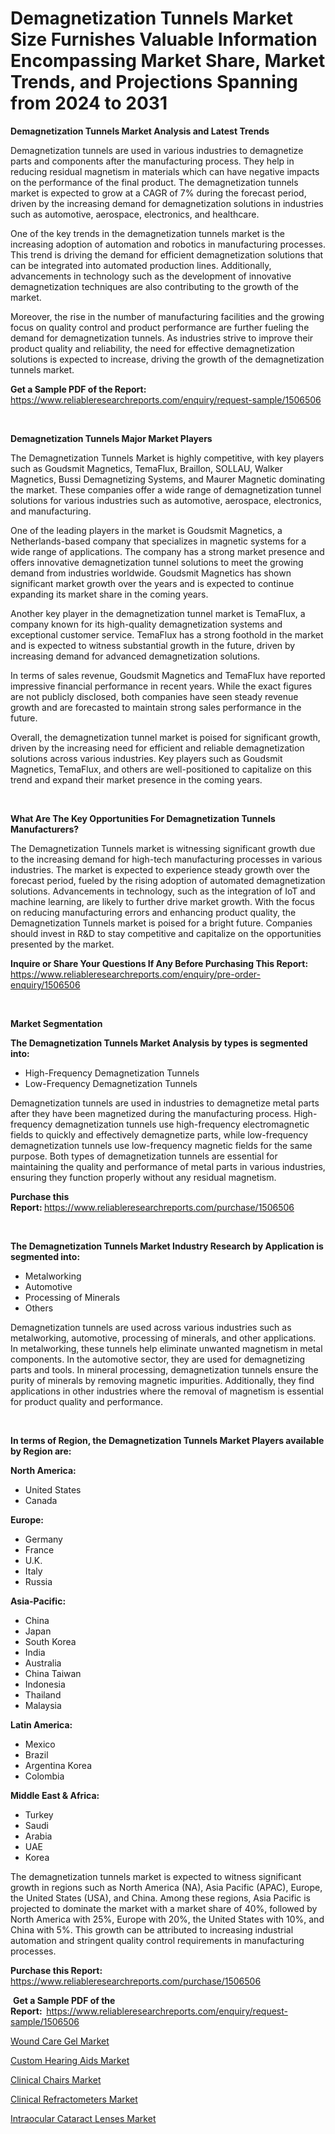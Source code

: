 <p><h1>Demagnetization Tunnels Market Size Furnishes Valuable Information Encompassing Market Share, Market Trends, and Projections Spanning from 2024 to 2031</h1></p><p><strong>Demagnetization Tunnels Market Analysis and Latest Trends</strong></p>
<p><p>Demagnetization tunnels are used in various industries to demagnetize parts and components after the manufacturing process. They help in reducing residual magnetism in materials which can have negative impacts on the performance of the final product. The demagnetization tunnels market is expected to grow at a CAGR of 7% during the forecast period, driven by the increasing demand for demagnetization solutions in industries such as automotive, aerospace, electronics, and healthcare.</p><p>One of the key trends in the demagnetization tunnels market is the increasing adoption of automation and robotics in manufacturing processes. This trend is driving the demand for efficient demagnetization solutions that can be integrated into automated production lines. Additionally, advancements in technology such as the development of innovative demagnetization techniques are also contributing to the growth of the market.</p><p>Moreover, the rise in the number of manufacturing facilities and the growing focus on quality control and product performance are further fueling the demand for demagnetization tunnels. As industries strive to improve their product quality and reliability, the need for effective demagnetization solutions is expected to increase, driving the growth of the demagnetization tunnels market.</p></p>
<p><strong>Get a Sample PDF of the Report:&nbsp;</strong> <a href="https://www.reliableresearchreports.com/enquiry/request-sample/1506506">https://www.reliableresearchreports.com/enquiry/request-sample/1506506</a></p>
<p>&nbsp;</p>
<p><strong>Demagnetization Tunnels Major Market Players</strong></p>
<p><p>The Demagnetization Tunnels Market is highly competitive, with key players such as Goudsmit Magnetics, TemaFlux, Braillon, SOLLAU, Walker Magnetics, Bussi Demagnetizing Systems, and Maurer Magnetic dominating the market. These companies offer a wide range of demagnetization tunnel solutions for various industries such as automotive, aerospace, electronics, and manufacturing.</p><p>One of the leading players in the market is Goudsmit Magnetics, a Netherlands-based company that specializes in magnetic systems for a wide range of applications. The company has a strong market presence and offers innovative demagnetization tunnel solutions to meet the growing demand from industries worldwide. Goudsmit Magnetics has shown significant market growth over the years and is expected to continue expanding its market share in the coming years.</p><p>Another key player in the demagnetization tunnel market is TemaFlux, a company known for its high-quality demagnetization systems and exceptional customer service. TemaFlux has a strong foothold in the market and is expected to witness substantial growth in the future, driven by increasing demand for advanced demagnetization solutions.</p><p>In terms of sales revenue, Goudsmit Magnetics and TemaFlux have reported impressive financial performance in recent years. While the exact figures are not publicly disclosed, both companies have seen steady revenue growth and are forecasted to maintain strong sales performance in the future.</p><p>Overall, the demagnetization tunnel market is poised for significant growth, driven by the increasing need for efficient and reliable demagnetization solutions across various industries. Key players such as Goudsmit Magnetics, TemaFlux, and others are well-positioned to capitalize on this trend and expand their market presence in the coming years.</p></p>
<p>&nbsp;</p>
<p><strong>What Are The Key Opportunities For Demagnetization Tunnels Manufacturers?</strong></p>
<p><p>The Demagnetization Tunnels market is witnessing significant growth due to the increasing demand for high-tech manufacturing processes in various industries. The market is expected to experience steady growth over the forecast period, fueled by the rising adoption of automated demagnetization solutions. Advancements in technology, such as the integration of IoT and machine learning, are likely to further drive market growth. With the focus on reducing manufacturing errors and enhancing product quality, the Demagnetization Tunnels market is poised for a bright future. Companies should invest in R&D to stay competitive and capitalize on the opportunities presented by the market.</p></p>
<p><strong>Inquire or Share Your Questions If Any Before Purchasing This Report:</strong> <a href="https://www.reliableresearchreports.com/enquiry/pre-order-enquiry/1506506">https://www.reliableresearchreports.com/enquiry/pre-order-enquiry/1506506</a></p>
<p>&nbsp;</p>
<p><strong>Market Segmentation</strong></p>
<p><strong>The Demagnetization Tunnels Market Analysis by types is segmented into:</strong></p>
<p><ul><li>High-Frequency Demagnetization Tunnels</li><li>Low-Frequency Demagnetization Tunnels</li></ul></p>
<p><p>Demagnetization tunnels are used in industries to demagnetize metal parts after they have been magnetized during the manufacturing process. High-frequency demagnetization tunnels use high-frequency electromagnetic fields to quickly and effectively demagnetize parts, while low-frequency demagnetization tunnels use low-frequency magnetic fields for the same purpose. Both types of demagnetization tunnels are essential for maintaining the quality and performance of metal parts in various industries, ensuring they function properly without any residual magnetism.</p></p>
<p><strong>Purchase this Report:&nbsp;</strong><a href="https://www.reliableresearchreports.com/purchase/1506506">https://www.reliableresearchreports.com/purchase/1506506</a></p>
<p>&nbsp;</p>
<p><strong>The Demagnetization Tunnels Market Industry Research by Application is segmented into:</strong></p>
<p><ul><li>Metalworking</li><li>Automotive</li><li>Processing of Minerals</li><li>Others</li></ul></p>
<p><p>Demagnetization tunnels are used across various industries such as metalworking, automotive, processing of minerals, and other applications. In metalworking, these tunnels help eliminate unwanted magnetism in metal components. In the automotive sector, they are used for demagnetizing parts and tools. In mineral processing, demagnetization tunnels ensure the purity of minerals by removing magnetic impurities. Additionally, they find applications in other industries where the removal of magnetism is essential for product quality and performance.</p></p>
<p>&nbsp;</p>
<p><strong>In terms of Region, the Demagnetization Tunnels Market Players available by Region are:</strong></p>
<p>
    <p> <strong> North America: </strong>
        <ul>
            <li>United States</li>
            <li>Canada</li>
        </ul>
        </p> 
    <p> <strong> Europe: </strong>
        <ul>
            <li>Germany</li>
            <li>France</li>
            <li>U.K.</li>
            <li>Italy</li>
            <li>Russia</li>
        </ul>
        </p> 
    <p> <strong> Asia-Pacific: </strong>
        <ul>
            <li>China</li>
            <li>Japan</li>
            <li>South Korea</li>
            <li>India</li>
            <li>Australia</li>
            <li>China Taiwan</li>
            <li>Indonesia</li>
            <li>Thailand</li>
            <li>Malaysia</li>
        </ul>
        </p> 
    <p> <strong> Latin America: </strong>
        <ul>
            <li>Mexico</li>
            <li>Brazil</li>
            <li>Argentina Korea</li>
            <li>Colombia</li>
        </ul>
        </p> 
    <p> <strong> Middle East & Africa: </strong>
        <ul>
            <li>Turkey</li>
            <li>Saudi</li>
            <li>Arabia</li>
            <li>UAE</li>
            <li>Korea</li>
        </ul>
    </p>
    </p>
<p><p>The demagnetization tunnels market is expected to witness significant growth in regions such as North America (NA), Asia Pacific (APAC), Europe, the United States (USA), and China. Among these regions, Asia Pacific is projected to dominate the market with a market share of 40%, followed by North America with 25%, Europe with 20%, the United States with 10%, and China with 5%. This growth can be attributed to increasing industrial automation and stringent quality control requirements in manufacturing processes.</p></p>
<p><strong>Purchase this Report: </strong><a href="https://www.reliableresearchreports.com/purchase/1506506">https://www.reliableresearchreports.com/purchase/1506506</a></p>
<p>&nbsp;<strong>Get a Sample PDF of the Report:&nbsp;&nbsp;</strong><a href="https://www.reliableresearchreports.com/enquiry/request-sample/1506506">https://www.reliableresearchreports.com/enquiry/request-sample/1506506</a></p>
<p><strong></strong></p>
<p><p><a href="https://medium.com/@harveybeer951/wound-care-gel-market-report-reveals-the-latest-trends-and-growth-opportunities-of-this-market-bf0dec8ab60b">Wound Care Gel Market</a></p><p><a href="https://medium.com/@harveybeer951/custom-hearing-aids-market-research-report-its-history-and-forecast-2024-to-2031-53e0bdc30b34">Custom Hearing Aids Market</a></p><p><a href="https://medium.com/@harveybeer951/clinical-chairs-nbsp-market-focuses-on-market-share-size-and-projected-forecast-till-2031-8e14b461f987">Clinical Chairs Market</a></p><p><a href="https://medium.com/@harveybeer951/clinical-refractometers-market-furnishes-information-on-market-share-market-trends-and-market-b0516a630c5b">Clinical Refractometers Market</a></p><p><a href="https://medium.com/@harveybeer951/analyzing-intraocular-cataract-lenses-market-global-industry-perspective-and-forecast-2024-to-8823629d52d2">Intraocular Cataract Lenses Market</a></p></p>